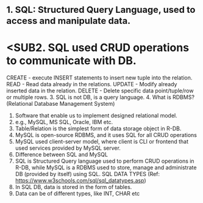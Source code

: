 # <SUB>1. SQL: Structured Query Language, used to access and manipulate data.</SUB>
# <SUB2. SQL used CRUD operations to communicate with DB.
  CREATE - execute INSERT statements to insert new tuple into the relation.
  READ - Read data already in the relations.
  UPDATE - Modify already inserted data in the relation.
  DELETE - Delete specific data point/tuple/row or multiple rows.
3. SQL is not DB, is a query language.
4. What is RDBMS? (Relational Database Management System)
1. Software that enable us to implement designed relational model.
2. e.g., MySQL, MS SQL, Oracle, IBM etc.
3. Table/Relation is the simplest form of data storage object in R-DB.
4. MySQL is open-source RDBMS, and it uses SQL for all CRUD operations
5. MySQL used client-server model, where client is CLI or frontend that used services provided by MySQL server.
6. Difference between SQL and MySQL
1. SQL is Structured Query language used to perform CRUD operations in R-DB, while MySQL is a RDBMS used to
store, manage and administrate DB (provided by itself) using SQL.
SQL DATA TYPES (Ref: https://www.w3schools.com/sql/sql_datatypes.asp)
1. In SQL DB, data is stored in the form of tables.
2. Data can be of different types, like INT, CHAR etc
